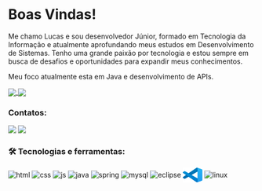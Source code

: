 # Boas Vindas!

Me chamo Lucas e sou desenvolvedor Júnior, formado em Tecnologia da Informação e atualmente aprofundando meus estudos em Desenvolvimento de Sistemas. Tenho uma grande paixão por tecnologia e estou sempre em busca de desafios e oportunidades para expandir meus conhecimentos.

Meu foco atualmente esta em Java e desenvolvimento de APIs.

<a href="#">
  <img height=160 align="center" src="https://my-stats-43gk.vercel.app/api?username=lucasilva3&show_icons=true&theme=darcula&hide=contribs,issues&show=discussions_answered&rank_icon=github&include_all_commits=true&card_width=110" />
</a>
<a href="#">
  <img height=160 align="center" src="https://my-stats-43gk.vercel.app/api/top-langs/?username=lucasilva3&hide=html,scss,css&langs_count=8&layout=compact&theme=darcula&card_width=110" />
</a>

###  Contatos:
<a href="https://www.linkedin.com/in/lucas-silva-01aa85251/" target="_blank"><img loading="lazy" src="https://img.shields.io/badge/-LinkedIn-%230077B5?style=for-the-badge&logo=linkedin&logoColor=white" target="_blank"></a>
<a href="lucasds.motta@gmail.com"><img loading="lazy" src="https://img.shields.io/badge/Gmail-D14836?style=for-the-badge&logo=gmail&logoColor=white" target="_blank"></a>

### 🛠️ Tecnologias e ferramentas:

<div>
<img align="center" alt="html" height="30" width="40" src="https://cdn.jsdelivr.net/gh/devicons/devicon/icons/html5/html5-original.svg"/>
<img align="center" alt="css" height="30" width="40" src="https://cdn.jsdelivr.net/gh/devicons/devicon/icons/css3/css3-original.svg"/>
<img align="center" alt="js" height="30" width="40" src="https://cdn.jsdelivr.net/gh/devicons/devicon/icons/javascript/javascript-original.svg"/>
<img align="center" alt="java" height="30" width="40" src="https://cdn.jsdelivr.net/gh/devicons/devicon/icons/java/java-original.svg"/>
<img align="center" alt="spring" height="30" width="40"   src="https://cdn.jsdelivr.net/gh/devicons/devicon@latest/icons/spring/spring-original.svg" />
<img align="center" alt="mysql" height="30" width="40"  src="https://cdn.jsdelivr.net/gh/devicons/devicon@latest/icons/mysql/mysql-original.svg" />
<img align="center" alt="eclipse" height="30" width="40"  src="https://cdn.jsdelivr.net/gh/devicons/devicon@latest/icons/eclipse/eclipse-original.svg" />
<img align="center" alt="VSCode" height="30" width="40" src="https://raw.githubusercontent.com/devicons/devicon/master/icons/vscode/vscode-original.svg">
<img align="center" alt="linux" height="30" width="40"   src="https://cdn.jsdelivr.net/gh/devicons/devicon@latest/icons/linux/linux-original.svg" />

</div>
